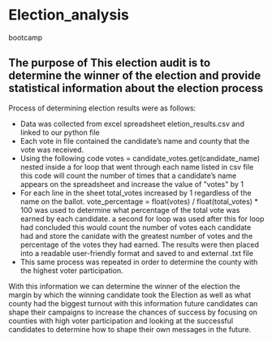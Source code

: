 # Election_analysis
bootcamp
## The purpose of This election audit is to determine the winner of the election and provide statistical information about the election process
Process of determining  election results were as follows:
* Data was collected from excel spreadsheet eletion_results.csv and linked to our python file 
* Each vote in file contained the candidate’s name and county that the vote was received.
* Using the following code votes = candidate_votes.get(candidate_name) nested inside a for loop that went through each name listed in csv file this code will count the number of times that a candidate’s name appears on the spreadsheet and increase the value of "votes" by 1 
* For each line in the sheet total_votes increased by 1 regardless of the name on the ballot. vote_percentage = float(votes) / float(total_votes) * 100 was used to determine what percentage of the total vote was earned by each candidate. 
a second for loop was used after this for loop had concluded this would count the number of votes each candidate had and store the canidate with the greatest number of votes and the percentage of the votes they had earned. 
The results were then placed into a readable user-friendly format and saved to and external .txt file 
* This same process was repeated in order to determine the county with the highest voter participation.

With this information we can determine the winner of the election the margin by which the winning candidate took the Election as well as what county had the biggest turnout with this information future candidates can shape their campaigns to increase the chances of success by focusing on counties with high voter participation and looking at the successful candidates to determine how to shape their own messages in the future.
